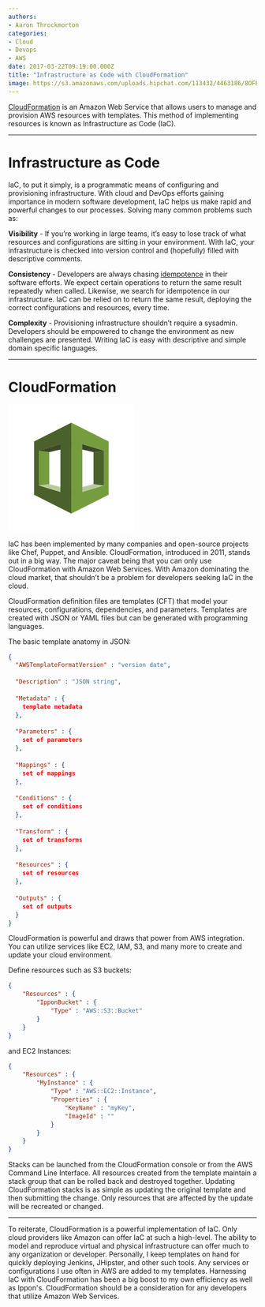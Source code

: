 ```yaml
---
authors:
- Aaron Throckmorton
categories:
- Cloud
- Devops
- AWS
date: 2017-03-22T09:19:00.000Z
title: "Infrastructure as Code with CloudFormation"
image: https://s3.amazonaws.com/uploads.hipchat.com/113432/4463186/8OFPzOzq2TlVvxi/Infrastructure%20as%20Code%20Blog.png
---
```


[CloudFormation](https://aws.amazon.com/cloudformation/) is an Amazon Web Service that allows users to manage and provision AWS resources with templates. This method of implementing resources is known as Infrastructure as Code (IaC).

___

# Infrastructure as Code

IaC, to put it simply, is a programmatic means of configuring and provisioning infrastructure. With cloud and DevOps efforts gaining importance in modern software development, IaC helps us make rapid and powerful changes to our processes. Solving many common problems such as:

**Visibility** - If you’re working in large teams, it’s easy to lose track of what resources and configurations are sitting in your environment. With IaC, your infrastructure is checked into version control and (hopefully) filled with descriptive comments.

**Consistency** - Developers are always chasing [idempotence](https://en.wikipedia.org/wiki/Idempotence#Computer_science_meaning) in their software efforts. We expect certain operations to return the same result repeatedly when called. Likewise, we search for idempotence in our infrastructure. IaC can be relied on to return the same result, deploying the correct configurations and resources, every time.

**Complexity** - Provisioning infrastructure shouldn’t require a sysadmin. Developers should be empowered to change the environment as new challenges are presented. Writing IaC is easy with descriptive and simple domain specific languages.
___
# CloudFormation
![](https://raw.githubusercontent.com/ippontech/blog-usa/master/images/2017/02/cloudformlogo.png)

IaC has been implemented by many companies and open-source projects like Chef, Puppet, and Ansible. CloudFormation, introduced in 2011, stands out in a big way. The major caveat being that you can only use CloudFormation with Amazon Web Services. With Amazon dominating the cloud market, that shouldn’t be a problem for developers seeking IaC in the cloud.

CloudFormation definition files are templates (CFT) that model your resources, configurations, dependencies, and parameters. Templates are created with JSON or YAML files but can be generated with programming languages.

The basic template anatomy in JSON:

```JSON
{
  "AWSTemplateFormatVersion" : "version date",

  "Description" : "JSON string",

  "Metadata" : {
    template metadata
  },

  "Parameters" : {
    set of parameters
  },

  "Mappings" : {
    set of mappings
  },

  "Conditions" : {
    set of conditions
  },

  "Transform" : {
    set of transforms
  },

  "Resources" : {
    set of resources
  },

  "Outputs" : {
    set of outputs
  }
}
```
CloudFormation is powerful and draws that power from AWS integration. You can utilize services like EC2, IAM, S3, and many more to create and update your cloud environment.

Define resources such as S3 buckets:
```JSON
{
    "Resources" : {
        "IpponBucket" : {
            "Type" : "AWS::S3::Bucket"
        }
    }
}
```

and EC2 Instances:
```JSON
{
    "Resources" : {
        "MyInstance" : {
            "Type" : "AWS::EC2::Instance",
            "Properties" : {
                "KeyName" : "myKey",
                "ImageId" : ""
            }
        }
    }
}
```

Stacks can be launched from the CloudFormation console or from the AWS Command Line Interface. All resources created from the template maintain a stack group that can be rolled back and destroyed together. Updating CloudFormation stacks is as simple as updating the original template and then submitting the change. Only resources that are affected by the update will be recreated or changed.

___

To reiterate, CloudFormation is a powerful implementation of IaC. Only cloud providers like Amazon can offer IaC at such a high-level. The ability to model and reproduce virtual and physical infrastructure can offer much to any organization or developer. Personally, I keep templates on hand for quickly deploying Jenkins, JHipster, and other such tools. Any services or configurations I use often in AWS are added to my templates. Harnessing IaC with CloudFormation has been a big boost to my own efficiency as well as Ippon's. CloudFormation should be a consideration for any developers that utilize Amazon Web Services.
